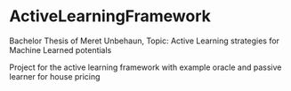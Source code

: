 # ActiveLearningFramework
Bachelor Thesis of Meret Unbehaun, Topic: Active Learning strategies for Machine Learned potentials

Project for the active learning framework with example oracle and passive learner for house pricing
